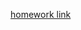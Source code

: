 [homework link](https://docs.google.com/document/d/1e73Tr1sOzTiQk_801RfxnbHhIG-8CslMiRMCYDhYbi8/edit?usp=sharing)
